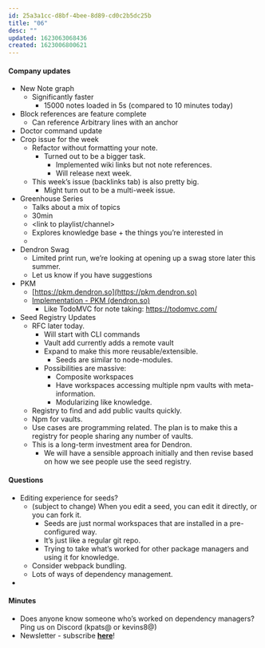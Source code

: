 ```yaml
---
id: 25a3a1cc-d8bf-4bee-8d89-cd0c2b5dc25b
title: "06"
desc: ""
updated: 1623063068436
created: 1623006800621
---
```


#### Company updates

-   New Note graph
    -   Significantly faster
        -   15000 notes loaded in 5s (compared to 10 minutes today)
-   Block references are feature complete
    -   Can reference Arbitrary lines with an anchor
-   Doctor command update
-   Crop issue for the week
    -   Refactor without formatting your note.
        -   Turned out to be a bigger task.
            -   Implemented wiki links but not note references.
            -   Will release next week.
    -   This week’s issue (backlinks tab) is also pretty big.
        -   Might turn out to be a multi-week issue.
-   Greenhouse Series
    -   Talks about a mix of topics
    -   30min
    -   &lt;link to playlist/channel>
    -   Explores knowledge base + the things you’re interested in
    -
-   Dendron Swag
    -   Limited print run, we’re looking at opening up a swag store later this summer.
    -   Let us know if you have suggestions
-   PKM
    -   [https://pkm.dendron.so](https://pkm.dendron.so)
    -   [Implementation - PKM (dendron.so)](https://pkm.dendron.so/notes/7c64cee9-69a8-48c3-9c0b-5dd031243204.html)
        -   Like TodoMVC for note taking: https://todomvc.com/
-   Seed Registry Updates
    -   RFC later today.
        -   Will start with CLI commands
        -   Vault add currently adds a remote vault
        -   Expand to make this more reusable/extensible.
            -   Seeds are similar to node-modules.
        -   Possibilities are massive:
            -   Composite workspaces
            -   Have workspaces accessing multiple npm vaults with meta-information.
            -   Modularizing like knowledge.
    -   Registry to find and add public vaults quickly.
    -   Npm for vaults.
    -   Use cases are programming related. The plan is to make this a registry for people sharing any number of vaults.
    -   This is a long-term investment area for Dendron.
        -   We will have a sensible approach initially and then revise based on how we see people use the seed registry.

#### Questions

-   Editing experience for seeds?
    -   (subject to change) When you edit a seed, you can edit it directly, or you can fork it.
        -   Seeds are just normal workspaces that are installed in a pre-configured way.
        -   It’s just like a regular git repo.
        -   Trying to take what’s worked for other package managers and using it for knowledge.
    -   Consider webpack bundling.
    -   Lots of ways of dependency management.
-

#### Minutes

-   Does anyone know someone who’s worked on dependency managers? Ping us on Discord (kpats@ or kevins8@)
-   Newsletter - subscribe **[here](https://buttondown.email/dendron)**!
